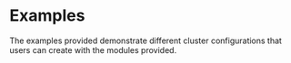 # Examples

The examples provided demonstrate different cluster configurations that users can create with the modules provided.
